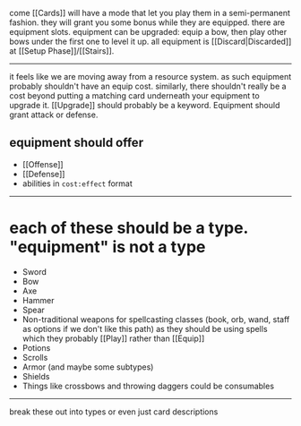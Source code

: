 come [[Cards]] will have a mode that let you play them in a semi-permanent fashion. they will grant you some bonus while they are equipped. there are equipment slots. equipment can be upgraded: equip a bow, then play other bows under the first one to level it up. all equipment is [[Discard|Discarded]] at [[Setup Phase]]/[[Stairs]].

---

it feels like we are moving away from a resource system. as such equipment probably shouldn't have an equip cost. similarly, there shouldn't really be a cost beyond putting a matching card underneath your equipment to upgrade it. [[Upgrade]] should probably be a keyword.
Equipment should grant attack or defense.


## equipment should offer
- [[Offense]]
- [[Defense]]
- abilities in `cost:effect` format


----

# each of these should be a type. "equipment" is not a type
- Sword
- Bow
- Axe
- Hammer
- Spear
- Non-traditional weapons for spellcasting classes (book, orb, wand, staff as options if we don't like this path) as they should be using spells which they probably [[Play]] rather than [[Equip]]
- Potions
- Scrolls
- Armor (and maybe some subtypes)
- Shields
- Things like crossbows and throwing daggers could be consumables

----

break these out into types or even just card descriptions
